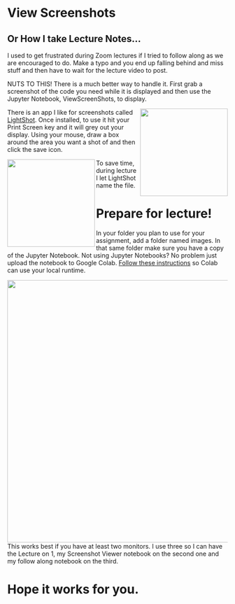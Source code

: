 # View Screenshots
## Or How I take Lecture Notes...
I used to get frustrated during Zoom lectures if I tried to follow along as we are encouraged to do.  Make a typo and you end up falling behind and miss stuff and then have to wait for the lecture video to post.

NUTS TO THIS!  There is a much better way to handle it.  First grab a screenshot of the code you need while it is displayed and then use the Jupyter Notebook, ViewScreenShots, to display.

<img align="right" src="https://github.com/vjmiyagi/vjmiyagi.github.io/blob/master/img/LightShot.png?raw=true" width=200>

There is an app I like for screenshots called [LightShot](https://app.prntscr.com/en/index.html).  Once installed, to use it hit your Print Screen key and it will grey out your display.  Using your mouse, draw a box around the area you want a shot of and then click the save icon.

<img align="left" src="https://github.com/vjmiyagi/vjmiyagi.github.io/blob/master/img/SaveIcon.png?raw=true" width=200>

To save time, during lecture I let LightShot name the file.

# Prepare for lecture!

In your folder you plan to use for your assignment, add a folder named images.  In that same folder make sure you have a copy of the Jupyter Notebook.  Not using Jupyter Notebooks?  No problem just upload the notebook to Google Colab. [Follow these instructions](https://research.google.com/colaboratory/local-runtimes.html) so Colab can use your local runtime.

<img align="right" src="https://github.com/vjmiyagi/vjmiyagi.github.io/blob/master/img/Screenshot_1.png?raw=true" width=600>

This works best if you have at least two monitors.  I use three so I can have the Lecture on 1, my Screenshot Viewer notebook on the second one and my follow along notebook on the third.

# Hope it works for you.


